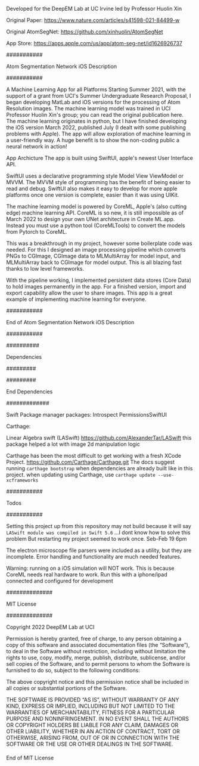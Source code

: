 Developed for the DeepEM Lab at UC Irvine led by Professor Huolin Xin

Original Paper:
https://www.nature.com/articles/s41598-021-84499-w

Original AtomSegNet:
https://github.com/xinhuolin/AtomSegNet

App Store:
https://apps.apple.com/us/app/atom-seg-net/id1626926737

###########

Atom Segmentation Network iOS Description

###########

A Machine Learning App for all Platforms
Starting Summer 2021, with the support of a grant from UCI's Summer Undergraduate Research Proposal, I began developing MatLab and iOS versions for the processing of Atom Resolution images.  The machine learning model was trained in UCI Professor Huolin Xin's group; you can read the original publication here.  The machine learning originates in python, but I have finished developing the iOS version March 2022, published July (I dealt with some publishing problems with Apple).  The app will allow exploration of machine learning in a user-friendly way.  A huge benefit is to show the non-coding public a neural network in action!

App Archicture
The app is built using SwiftUI, apple's newest User Interface API.

SwiftUI uses a declarative programming style Model View ViewModel or MVVM.  The MVVM style of programming has the benefit of being easier to read and debug.  SwiftUI also makes it easy to develop for more apple platforms once one version is complete, easier than it was using UIKit.

The machine learning model is powered by CoreML, Apple's (also cutting edge) machine learning API.  CoreML is so new, it is still impossible as of March 2022 to design your own UNet architecture in Create ML.app.  Instead you must use a python tool (CoreMLTools) to convert the models from Pytorch to CoreML. 

This was a breakthrough in my project, however some boilerplate code was needed. For this I designed an image processing pipeline which converts PNGs to CGImage, CGImage data to MLMultiArray for model input, and MLMultiArray back to CGImage for model output. 
This is all blazing fast thanks to low level frameworks.

With the pipeline working, I implemented persistent data stores (Core Data) to hold images permanently in the app.
For a finished version, import and export capability allow the user to share images.
This app is a great example of implementing machine learning for everyone. 

###########

End of Atom Segmentation Network iOS Description

###########

##########

Dependencies

#########


#########

End Dependencies

#############

Swift Package manager packages:
Introspect
PermissionsSwiftUI

Carthage:

Linear Algebra swift (LASwift)
https://github.com/AlexanderTar/LASwift
this package helped a lot with image 2d manipulation logic

Carthage has been the most difficult to get working with a fresh XCode Project.
https://github.com/Carthage/Carthage.git
The docs suggest running `carthage bootstrap` when dependencies are already built like in this project.
when updating using Carthage, use `carthage update --use-xcframeworks` 


###########

Todos

###########

Setting this project up from this repository may not build because it will say ` LASwift module was compiled in Swift 5.6 ` ...I dont know how to solve this problem
But restarting my project seemed to work once. Seb-Feb 19 6pm

The electron microscope file parsers were included as a utility, but they are incomplete.  Error handling and functionality are much needed features.

Warning: running on a iOS simulation will NOT work.  This is because CoreML needs real hardware to work.  Run this with a iphone/ipad connected and configured for development


##############

MIT License

##############

Copyright 2022 DeepEM Lab at UCI

Permission is hereby granted, free of charge, to any person obtaining a copy of this software and associated documentation files (the “Software”), to deal in the Software without restriction, including without limitation the rights to use, copy, modify, merge, publish, distribute, sublicense, and/or sell copies of the Software, and to permit persons to whom the Software is furnished to do so, subject to the following conditions:

The above copyright notice and this permission notice shall be included in all copies or substantial portions of the Software.

THE SOFTWARE IS PROVIDED “AS IS”, WITHOUT WARRANTY OF ANY KIND, EXPRESS OR IMPLIED, INCLUDING BUT NOT LIMITED TO THE WARRANTIES OF MERCHANTABILITY, FITNESS FOR A PARTICULAR PURPOSE AND NONINFRINGEMENT. IN NO EVENT SHALL THE AUTHORS OR COPYRIGHT HOLDERS BE LIABLE FOR ANY CLAIM, DAMAGES OR OTHER LIABILITY, WHETHER IN AN ACTION OF CONTRACT, TORT OR OTHERWISE, ARISING FROM, OUT OF OR IN CONNECTION WITH THE SOFTWARE OR THE USE OR OTHER DEALINGS IN THE SOFTWARE.

####

End of MIT License

####
